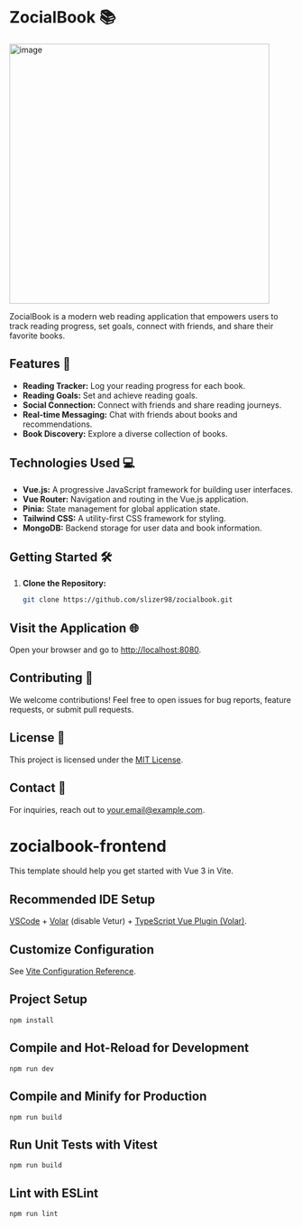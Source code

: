# ZocialBook 📚

<img width="461" alt="image" src="https://github.com/slizer98/zocialbook-frontend/assets/86857956/97f88d85-1557-45c0-bd1f-6100e22c446f">

ZocialBook is a modern web reading application that empowers users to track reading progress, set goals, connect with friends, and share their favorite books.

## Features 🚀

- **Reading Tracker:** Log your reading progress for each book.
- **Reading Goals:** Set and achieve reading goals.
- **Social Connection:** Connect with friends and share reading journeys.
- **Real-time Messaging:** Chat with friends about books and recommendations.
- **Book Discovery:** Explore a diverse collection of books.

## Technologies Used 💻

- **Vue.js:** A progressive JavaScript framework for building user interfaces.
- **Vue Router:** Navigation and routing in the Vue.js application.
- **Pinia:** State management for global application state.
- **Tailwind CSS:** A utility-first CSS framework for styling.
- **MongoDB:** Backend storage for user data and book information.

## Getting Started 🛠️

1. **Clone the Repository:**

    ```bash
    git clone https://github.com/slizer98/zocialbook.git
    ```

## Visit the Application 🌐

Open your browser and go to [http://localhost:8080](http://localhost:8080/).

## Contributing 🤝

We welcome contributions! Feel free to open issues for bug reports, feature requests, or submit pull requests.

## License 📝

This project is licensed under the [MIT License](https://www.notion.so/LICENSE).

## Contact 📧

For inquiries, reach out to [your.email@example.com](mailto:your.email@example.com).

# zocialbook-frontend

This template should help you get started with Vue 3 in Vite.

## Recommended IDE Setup

[VSCode](https://code.visualstudio.com/) + [Volar](https://marketplace.visualstudio.com/items?itemName=Vue.volar) (disable Vetur) + [TypeScript Vue Plugin (Volar)](https://marketplace.visualstudio.com/items?itemName=Vue.vscode-typescript-vue-plugin).

## Customize Configuration

See [Vite Configuration Reference](https://vitejs.dev/config/).

## Project Setup
```
npm install
```
## Compile and Hot-Reload for Development
```
npm run dev
```
## Compile and Minify for Production
```
npm run build
```
## Run Unit Tests with Vitest
```
npm run build
```
## Lint with ESLint
```
npm run lint
```
